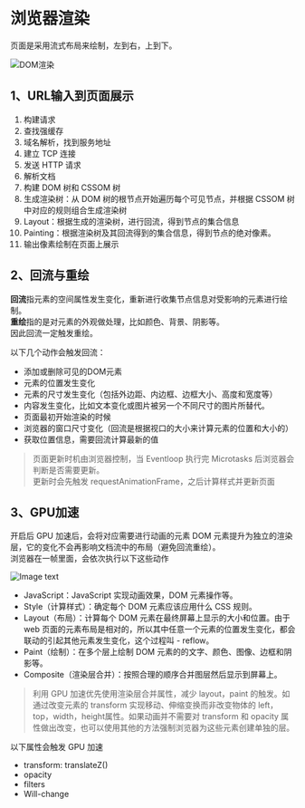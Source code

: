 # 浏览器渲染
页面是采用流式布局来绘制，左到右，上到下。

![DOM渲染](/浏览器/DOM渲染.webp)

## 1、URL输入到页面展示 

1. 构建请求
2. 查找强缓存
3. 域名解析，找到服务地址
4. 建立 TCP 连接
5. 发送 HTTP 请求
6. 解析文档
7. 构建 DOM 树和 CSSOM 树
8. 生成渲染树：从 DOM 树的根节点开始遍历每个可见节点，并根据 CSSOM 树中对应的规则组合生成渲染树
9. Layout：根据生成的渲染树，进行回流，得到节点的集合信息
10. Painting：根据渲染树及其回流得到的集合信息，得到节点的绝对像素。
11. 输出像素绘制在页面上展示

## 2、回流与重绘
**回流**指元素的空间属性发生变化，重新进行收集节点信息对受影响的元素进行绘制。  
**重绘**指的是对元素的外观做处理，比如颜色、背景、阴影等。  
因此回流一定触发重绘。

以下几个动作会触发回流：

- 添加或删除可见的DOM元素
- 元素的位置发生变化
- 元素的尺寸发生变化（包括外边距、内边框、边框大小、高度和宽度等）
- 内容发生变化，比如文本变化或图片被另一个不同尺寸的图片所替代。
- 页面最初开始渲染的时候
- 浏览器的窗口尺寸变化（回流是根据视口的大小来计算元素的位置和大小的）
- 获取位置信息，需要回流计算最新的值

> 页面更新时机由浏览器控制，当 Eventloop 执行完 Microtasks 后浏览器会判断是否需要更新。  
> 更新时会先触发 requestAnimationFrame，之后计算样式并更新页面

## 3、GPU加速
开启后 GPU 加速后，会将对应需要进行动画的元素 DOM 元素提升为独立的渲染层，它的变化不会再影响文档流中的布局（避免回流重绘）。  
浏览器在一帧里面，会依次执行以下这些动作  

![Image text](/浏览器/页面更新.png)  

- JavaScript：JavaScript 实现动画效果，DOM 元素操作等。
- Style（计算样式）：确定每个 DOM 元素应该应用什么 CSS 规则。
- Layout（布局）：计算每个 DOM 元素在最终屏幕上显示的大小和位置。由于 web 页面的元素布局是相对的，所以其中任意一个元素的位置发生变化，都会联动的引起其他元素发生变化，这个过程叫 - reflow。
- Paint（绘制）：在多个层上绘制 DOM 元素的的文字、颜色、图像、边框和阴影等。
- Composite（渲染层合并）：按照合理的顺序合并图层然后显示到屏幕上。

> 利用 GPU 加速优先使用渲染层合并属性，减少 layout，paint 的触发。如通过改变元素的 transform 实现移动、伸缩变换而非改变物体的 left，top，width，height属性。如果动画并不需要对 transform 和 opacity 属性做出改变，也可以使用其他的方法强制浏览器为这些元素创建单独的层。

以下属性会触发 GPU 加速
- transform: translateZ()
- opacity
- filters
- Will-change
